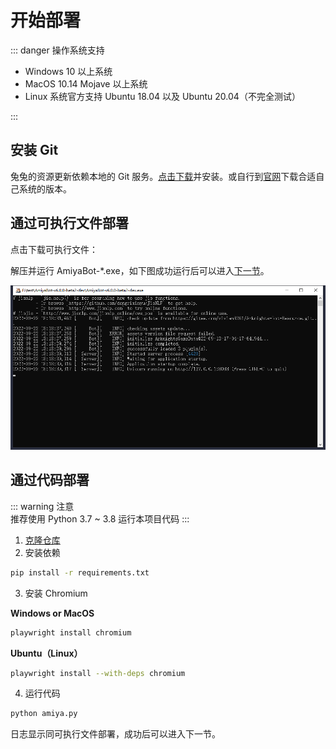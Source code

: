 <script setup>
import download from '../../components/download.vue'
</script>

# 开始部署

::: danger 操作系统支持<br>

- Windows 10 以上系统
- MacOS 10.14 Mojave 以上系统
- Linux 系统官方支持 Ubuntu 18.04 以及 Ubuntu 20.04（不完全测试）

:::

## 安装 Git

兔兔的资源更新依赖本地的 Git
服务。[点击下载](https://objects.githubusercontent.com/github-production-release-asset-2e65be/23216272/2c9b0433-013d-483f-8c1c-256e88ec86f3?X-Amz-Algorithm=AWS4-HMAC-SHA256&X-Amz-Credential=AKIAIWNJYAX4CSVEH53A%2F20220922%2Fus-east-1%2Fs3%2Faws4_request&X-Amz-Date=20220922T110228Z&X-Amz-Expires=300&X-Amz-Signature=366b23a99d9d870adc84fcfa3b7bbbebdff6484446b49a76922930f32a603102&X-Amz-SignedHeaders=host&actor_id=34387011&key_id=0&repo_id=23216272&response-content-disposition=attachment%3B%20filename%3DGit-2.37.3-64-bit.exe&response-content-type=application%2Foctet-stream)并安装。或自行到[官网](http://gitforwindows.org/)下载合适自己系统的版本。

## 通过可执行文件部署

点击下载可执行文件：
<download version="master" text="正式版" />
<download version="dev" text="测试版" />

解压并运行 AmiyaBot-*.exe，如下图成功运行后可以进入[下一节](/guide/deploy/console/)。

![img.png](../../assets/deploy/running.png)

## 通过代码部署

::: warning 注意<br>
推荐使用 Python 3.7 ~ 3.8 运行本项目代码
:::

1. [克隆仓库](https://github.com/AmiyaBot/Amiya-Bot)
2. 安装依赖

```bash
pip install -r requirements.txt
```

3. 安装 Chromium

**Windows or MacOS**

```bash
playwright install chromium
```

**Ubuntu（Linux）**

```bash
playwright install --with-deps chromium
```

4. 运行代码

```bash
python amiya.py
```

日志显示同可执行文件部署，成功后可以进入下一节。
